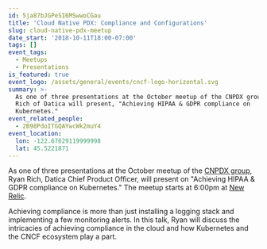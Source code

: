 ```yaml
---
id: 5ja87bJGPeSI6MSwwoCGau
title: 'Cloud Native PDX: Compliance and Configurations'
slug: cloud-native-pdx-meetup
date_start: '2018-10-11T18:00-07:00'
tags: []
event_tags:
  - Meetups
  - Presentations
is_featured: true
event_logo: /assets/general/events/cncf-logo-horizontal.svg
summary: >-
  As one of three presentations at the October meetup of the CNPDX group, Ryan
  Rich of Datica will present, "Achieving HIPAA & GDPR compliance on
  Kubernetes." 
event_related_people:
  - 2B98PdoITGQAYwcWk2muY4
event_location:
  lon: -122.67629119999998
  lat: 45.5221871
---
```

As one of three presentations at the October meetup of the [CNPDX group](https://www.meetup.com/Cloud-Native-PDX), Ryan Rich, Datica Chief Product Officer, will present on "Achieving HIPAA & GDPR compliance on Kubernetes." The meetup starts at 6:00pm at [New Relic](https://goo.gl/maps/qHQXpPMaWbw).

Achieving compliance is more than just installing a logging stack and implementing a few monitoring alerts. In this talk, Ryan will discuss the intricacies of achieving compliance in the cloud and how Kubernetes and the CNCF ecosystem play a part.
  